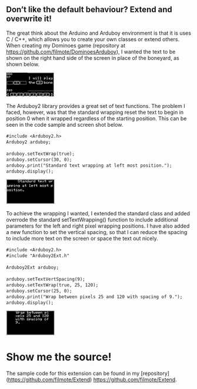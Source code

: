 ## Don’t like the default behaviour? Extend and overwrite it! ##

The great think about the Arduino and Arduboy environment is that it is uses C / C++, which allows you to create your own classes or extend others.  When creating my Dominoes game (repository at https://github.com/filmote/DominoesArduboy), I wanted the text to be shown on the right hand side of the screen in place of the boneyard, as shown below.

![Extend](https://github.com/filmote/Extend/blob/master/images/Domino.png)

The Arduboy2 library provides a great set of text functions.  The problem I faced, however, was that the standard wrapping reset the text to begin in position 0 when it wrapped regardless of the starting position.  This can be seen in the code sample and screen shot below.

```
#include <Arduboy2.h>
Arduboy2 arduboy;

arduboy.setTextWrap(true);
arduboy.setCursor(30, 0);
arduboy.print("Standard text wrapping at left most position.");
arduboy.display();
```

![Extend](https://github.com/filmote/Extend/blob/master/images/Extend_1.png)

To achieve the wrapping I wanted, I extended the standard class and added overrode the standard setTextWrapping() function to include additional parameters for the left and right pixel wrapping positions.  I have also added a new function to set the vertical spacing, so that I can reduce the spacing to include more text on the screen or space the text out nicely. 

```
#include <Arduboy2.h>
#include "Arduboy2Ext.h"

Arduboy2Ext arduboy;

arduboy.setTextVertSpacing(9);
arduboy.setTextWrap(true, 25, 120);
arduboy.setCursor(25, 0);
arduboy.print("Wrap between pixels 25 and 120 with spacing of 9.");
arduboy.display();
```

![Extend](https://github.com/filmote/Extend/blob/master/images/Extend_2.png)

# Show me the source! #

The sample code for this extension can be found in my [repository] (https://github.com/filmote/Extend) https://github.com/filmote/Extend.
